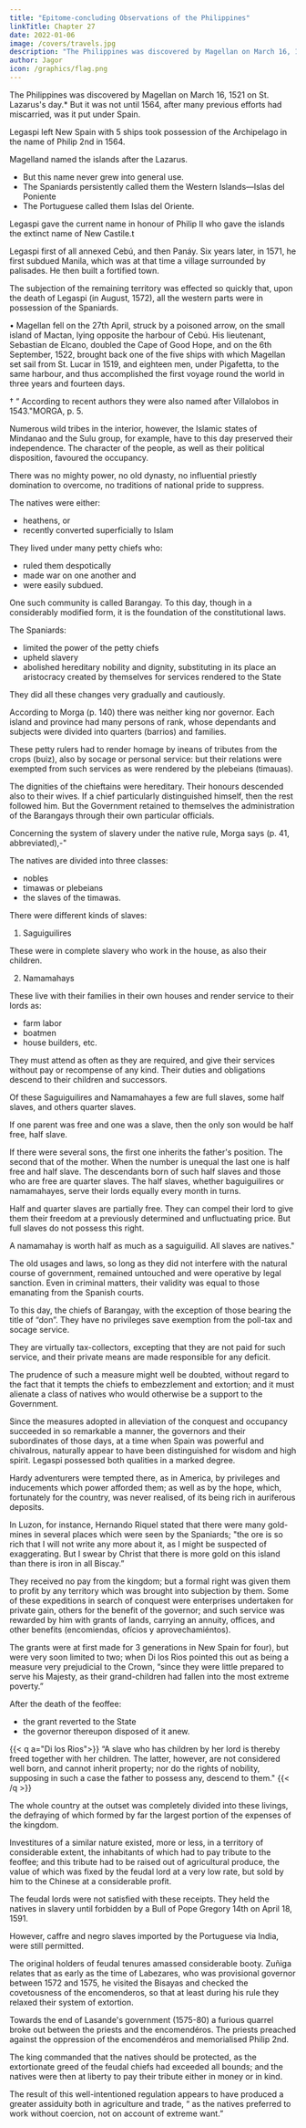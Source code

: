 ```yaml
---
title: "Epitome-concluding Observations of the Philippines"
linkTitle: Chapter 27
date: 2022-01-06
image: /covers/travels.jpg
description: "The Philippines was discovered by Magellan on March 16, 1521 on St. Lazarus's day."
author: Jagor
icon: /graphics/flag.png
---
```




The Philippines was discovered by Magellan on March 16, 1521 on St. Lazarus's day.*  But it was not until 1564, after many previous efforts had miscarried, was it put under Spain. 

Legaspi left New Spain with 5 ships took possession of the Archipelago in the name of Philip 2nd in 1564. 

Magelland named the islands after the Lazarus.
- But this name never grew into general use.
- The Spaniards persistently called them the Western Islands—Islas del Poniente
- The Portuguese called them Islas del Oriente. 

Legaspi gave the current name in honour of Philip II who gave the islands the extinct name of New Castile.t

Legaspi first of all annexed Cebú, and then Panáy. Six years later, in 1571, he first subdued Manila, which was at that time a village surrounded by palisades. He then built a fortified town. 

The subjection of the remaining territory was effected so quickly that, upon the death of Legaspi (in August, 1572), all the western parts were in possession of the Spaniards. 

• Magellan fell on the 27th April, struck by a poisoned arrow, on the small island of Mactan, lying opposite the harbour of Cebú. His lieutenant, Sebastian de Elcano, doubled the Cape of Good Hope, and on the 6th September, 1522, brought back one of the five ships with which Magellan set sail from St. Lucar in 1519, and eighteen men, under Pigafetta, to the same harbour, and thus accomplished the first voyage round the world in three years and fourteen days.

† “ According to recent authors they were also named after Villalobos in 1543."MORGA, p. 5.

Numerous wild tribes in the interior, however, the Islamic states of Mindanao and the Sulu group, for example, have to this day preserved their independence. The character of the people, as well as their political disposition, favoured the occupancy. 

There was no mighty power, no old dynasty, no influential priestly domination to overcome, no traditions of national pride to suppress. 

The natives were either:
- heathens, or
- recently <!-- proselytized --> converted superficially to Islam

They lived under many petty chiefs who:
- ruled them despotically
- made war on one another and
- were easily subdued. 

One such community is called Barangay. To this day, though in a considerably modified form, it is the foundation of the constitutional laws.

The Spaniards:
- limited the power of the petty chiefs
- upheld slavery
- abolished hereditary nobility and dignity, substituting in its place an aristocracy created by themselves for services rendered to the State

They did all these changes very gradually and cautiously.

According to Morga (p. 140) there was neither king nor governor. Each island and province had many persons of rank, whose dependants and subjects were divided into quarters (barrios) and families. 

These petty rulers had to render homage by ineans of tributes from the crops (buiz), also by socage or personal service: but their relations were exempted from such services as were rendered by the plebeians (timauas). 

The dignities of the chieftains were hereditary. Their honours descended also to their wives. If a chief particularly distinguished himself, then the rest followed him. But the Government retained to themselves the administration of the Barangays through their own particular officials. 

Concerning the system of slavery under the native rule, Morga says (p. 41, abbreviated),-" 

The natives are divided into three classes:
- nobles
- timawas or plebeians
- the slaves of the timawas. 

There were different kinds of slaves:

1. Saguiguilires

These were in complete slavery who work in the house, as also their children. 

2. Namamahays

These live with their families in their own houses and render service to their lords as:
- farm labor
- boatmen
- house builders, etc. 

They must attend as often as they are required, and give their services without pay or recompense of any kind. Their duties and obligations descend to their children and successors. 

Of these Saguiguilires and Namamahayes a few are full slaves, some half slaves, and others quarter slaves.

If one parent was free and one was a slave, then the only son would be half free, half slave. 

If there were several sons, the first one inherits the father's position. The second that of the mother. When the number is unequal the last one is half free and half slave. The descendants born of such half slaves and those who are free are quarter slaves. The half slaves, whether baguiguilires or namamahayes, serve their lords equally every month in turns. 

Half and quarter slaves are partially free. They can compel their lord to give them their freedom at a previously determined and unfluctuating price. But full slaves do not possess this right. 

A namamahay is worth half as much as a saguiguilid. All slaves are natives."


The old usages and laws, so long as they did not interfere with the natural course of government, remained untouched and were operative by legal sanction. Even in criminal matters, their validity was equal to those emanating from the Spanish courts. 

To this day, the chiefs of Barangay, with the exception of those bearing the title of “don”. They have no privileges save exemption from the poll-tax and socage service. 

They are virtually tax-collectors, excepting that they are not paid for such service, and their private means are made responsible for any deficit. 

The prudence of such a measure might well be doubted, without regard to the fact that it tempts the chiefs to embezzlement and extortion; and it must alienate a class of natives who would otherwise be a support to the Government.

Since the measures adopted in alleviation of the conquest and occupancy succeeded in so remarkable a manner, the governors and their subordinates of those days, at a time when Spain was powerful and chivalrous, naturally appear to have been distinguished for wisdom and high spirit. Legaspi possessed both qualities in a marked degree. 

Hardy adventurers were tempted there, as in America, by privileges and inducements which power afforded them; as well as by the hope, which, fortunately for the country, was never realised, of its being rich in auriferous deposits. 

In Luzon, for instance, Hernando Riquel stated that there were many gold-mines in several places which were seen by the Spaniards; "the ore is so rich that I will not write any more about it, as I might be suspected of exaggerating. But I swear by Christ that there is more gold on this island than there is iron in all Biscay.”

They received no pay from the kingdom; but a formal right was given them to profit by any territory which was brought into subjection by them. Some of these expeditions in search of conquest were enterprises undertaken for private gain, others for the benefit of the governor; and such service was rewarded by him with grants of lands, carrying an annuity, offices, and other benefits (encomiendas, ofícios y aprovechamiéntos). 

The grants were at first made for 3 generations in New Spain for four), but were very soon limited to two; when Di los Rios pointed this out as being a measure very prejudicial to the Crown, “since they were little prepared to serve his Majesty, as their grand-children had fallen into the most extreme poverty.” 

After the death of the feoffee:
- the grant reverted to the State
- the governor thereupon disposed of it anew.

<!-- Again, at p. 143, he writes :- -->

{{< q a="Di los Rios">}}
“A slave who has children by her lord is thereby freed together with her children. The latter, however, are not considered well born, and cannot inherit property; nor do the rights of nobility, supposing in such a case the father to possess any, descend to them."
{{< /q >}}


The whole country at the outset was completely divided into these livings, the defraying of which formed by far the largest portion of the expenses of the kingdom. 

Investitures of a similar nature existed, more or less, in a territory of considerable extent, the inhabitants of which had to pay tribute to the feoffee; and this tribute had to be raised out of agricultural produce, the value of which was fixed by the feudal lord at a very low rate, but sold by him to the Chinese at a considerable profit. 

The feudal lords were not satisfied with these receipts. They held the natives in slavery until forbidden by a Bull of Pope Gregory 14th on  April 18, 1591. 

However, caffre and negro slaves imported by the Portuguese via India, were still permitted.

The original holders of feudal tenures amassed considerable booty. Zuñiga relates that as early as the time of Labezares, who was provisional governor between 1572 and 1575, he visited the Bisayas and checked the covetousness of the encomenderos, so that at least during his rule they relaxed their system of extortion. 

Towards the end of Lasande's government (1575-80) a furious quarrel broke out between the priests and the encomendéros. The priests preached against the oppression of the encomendéros and memorialised Philip 2nd.

The king commanded that the natives should be protected, as the extortionate greed of the feudal chiefs had exceeded all bounds; and the natives were then at liberty to pay their tribute either in money or in kind.

The result of this well-intentioned regulation appears to have produced a greater assiduity both in agriculture and trade, “ as the natives preferred to work without coercion, not on account of extreme want.” 
